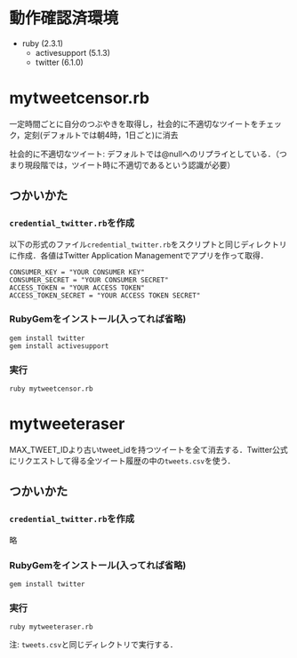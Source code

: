 # 動作確認済環境
- ruby (2.3.1)
  - activesupport (5.1.3)
  - twitter (6.1.0)

# mytweetcensor.rb
一定時間ごとに自分のつぶやきを取得し，社会的に不適切なツイートをチェック，定刻(デフォルトでは朝4時，1日ごと)に消去

社会的に不適切なツイート: デフォルトでは@nullへのリプライとしている．（つまり現段階では，ツイート時に不適切であるという認識が必要）
## つかいかた
### `credential_twitter.rb`を作成
以下の形式のファイル`credential_twitter.rb`をスクリプトと同じディレクトリに作成．各値はTwitter Application Managementでアプリを作って取得．
```
CONSUMER_KEY = "YOUR CONSUMER KEY"
CONSUMER_SECRET = "YOUR CONSUMER SECRET"
ACCESS_TOKEN = "YOUR ACCESS TOKEN"
ACCESS_TOKEN_SECRET = "YOUR ACCESS TOKEN SECRET"
```
### RubyGemをインストール(入ってれば省略)
```
gem install twitter
gem install activesupport
```
### 実行
`ruby mytweetcensor.rb`

# mytweeteraser
MAX\_TWEET\_IDより古いtweet\_idを持つツイートを全て消去する．Twitter公式にリクエストして得る全ツイート履歴の中の`tweets.csv`を使う．
## つかいかた
### `credential_twitter.rb`を作成
略
### RubyGemをインストール(入ってれば省略)
```
gem install twitter
```
### 実行
`ruby mytweeteraser.rb`

注: `tweets.csv`と同じディレクトリで実行する．
